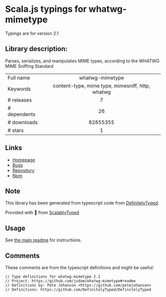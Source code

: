 
# Scala.js typings for whatwg-mimetype

Typings are for version 2.1

## Library description:
Parses, serializes, and manipulates MIME types, according to the WHATWG MIME Sniffing Standard

|                    |                 |
| ------------------ | :-------------: |
| Full name          | whatwg-mimetype |
| Keywords           | content-type, mime type, mimesniff, http, whatwg |
| # releases         | 7 |
| # dependents       | 26 |
| # downloads        | 82855355 |
| # stars            | 1 |

## Links
- [Homepage](https://github.com/jsdom/whatwg-mimetype#readme)
- [Bugs](https://github.com/jsdom/whatwg-mimetype/issues)
- [Repository](https://github.com/jsdom/whatwg-mimetype)
- [Npm](https://www.npmjs.com/package/whatwg-mimetype)
    


## Note
This library has been generated from typescript code from [DefinitelyTyped](https://definitelytyped.org).

Provided with :purple_heart: from [ScalablyTyped](https://github.com/oyvindberg/ScalablyTyped)

## Usage
See [the main readme](../../readme.md) for instructions.

## Comments

These comments are from the typescript definitions and might be useful:
```
// Type definitions for whatwg-mimetype 2.1
// Project: https://github.com/jsdom/whatwg-mimetype#readme
// Definitions by: Pete Johanson <https://github.com/petejohanson>
// Definitions: https://github.com/DefinitelyTyped/DefinitelyTyped

```

